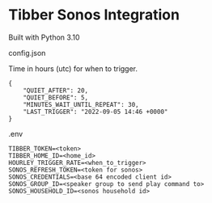 # Tibber Sonos Integration

Built with Python 3.10

config.json

Time in hours (utc) for when to trigger.

```
{
    "QUIET_AFTER": 20,
    "QUIET_BEFORE": 5,
    "MINUTES_WAIT_UNTIL_REPEAT": 30,
    "LAST_TRIGGER": "2022-09-05 14:46 +0000"
}
```

.env

```
TIBBER_TOKEN=<token>
TIBBER_HOME_ID=<home_id>
HOURLEY_TRIGGER_RATE=<when_to_trigger>
SONOS_REFRESH_TOKEN=<token for sonos>
SONOS_CREDENTIALS=<base 64 encoded client id>
SONOS_GROUP_ID=<speaker group to send play command to>
SONOS_HOUSEHOLD_ID=<sonos household id>
```
